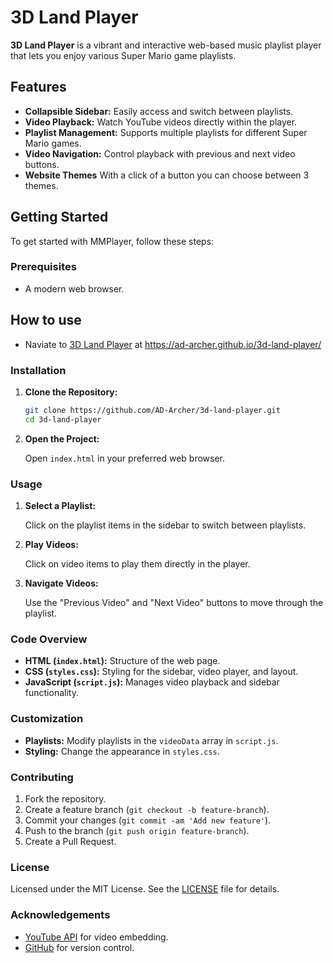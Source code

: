# 3D Land Player

**3D Land Player** is a vibrant and interactive web-based music playlist player that lets you enjoy various Super Mario game playlists. 


## Features

- **Collapsible Sidebar:** Easily access and switch between playlists.
- **Video Playback:** Watch YouTube videos directly within the player.
- **Playlist Management:** Supports multiple playlists for different Super Mario games.
- **Video Navigation:** Control playback with previous and next video buttons.
- **Website Themes** With a click of a button you can choose between 3 themes.

## Getting Started

To get started with MMPlayer, follow these steps:

### Prerequisites

- A modern web browser.

## How to use

- Naviate to [3D Land Player](https://ad-archer.github.io/3d-land-player/) at https://ad-archer.github.io/3d-land-player/

### Installation

1. **Clone the Repository:**

   ```bash
   git clone https://github.com/AD-Archer/3d-land-player.git
   cd 3d-land-player
   ```

2. **Open the Project:**

   Open `index.html` in your preferred web browser.

### Usage

1. **Select a Playlist:**

   Click on the playlist items in the sidebar to switch between playlists.


2. **Play Videos:**

   Click on video items to play them directly in the player.


3. **Navigate Videos:**

   Use the "Previous Video" and "Next Video" buttons to move through the playlist.



### Code Overview

- **HTML (`index.html`):** Structure of the web page.
- **CSS (`styles.css`):** Styling for the sidebar, video player, and layout.
- **JavaScript (`script.js`):** Manages video playback and sidebar functionality.

### Customization

- **Playlists:** Modify playlists in the `videoData` array in `script.js`.
- **Styling:** Change the appearance in `styles.css`.

### Contributing

1. Fork the repository.
2. Create a feature branch (`git checkout -b feature-branch`).
3. Commit your changes (`git commit -am 'Add new feature'`).
4. Push to the branch (`git push origin feature-branch`).
5. Create a Pull Request.

### License

Licensed under the MIT License. See the [LICENSE](LICENSE) file for details.

### Acknowledgements

- [YouTube API](https://developers.google.com/youtube) for video embedding.
- [GitHub](https://github.com) for version control.
